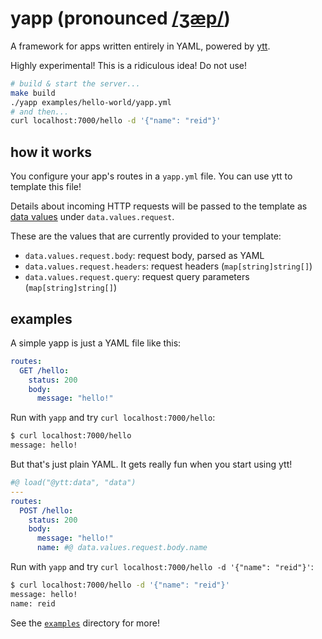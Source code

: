 # yapp (pronounced [/ʒæp/](http://ipa-reader.xyz/?text=%CA%92%C3%A6p&voice=Brian))

A framework for apps written entirely in YAML, powered by [ytt](https://github.com/vmware-tanzu/carvel-ytt).

Highly experimental! This is a ridiculous idea! Do not use!

```sh
# build & start the server...
make build
./yapp examples/hello-world/yapp.yml
# and then...
curl localhost:7000/hello -d '{"name": "reid"}'
```

## how it works

You configure your app's routes in a `yapp.yml` file. You can use ytt to template this file!

Details about incoming HTTP requests will be passed to the template as [data values](https://carvel.dev/ytt/docs/latest/how-to-use-data-values/) under `data.values.request`.

These are the values that are currently provided to your template:

- `data.values.request.body`: request body, parsed as YAML
- `data.values.request.headers`: request headers (`map[string]string[]`)
- `data.values.request.query`: request query parameters (`map[string]string[]`)

## examples

A simple yapp is just a YAML file like this:

```yaml
routes:
  GET /hello:
    status: 200
    body:
      message: "hello!"
```

Run with `yapp` and try `curl localhost:7000/hello`:

```sh
$ curl localhost:7000/hello
message: hello!
```

But that's just plain YAML. It gets really fun when you start using ytt!

```yaml
#@ load("@ytt:data", "data")
---
routes:
  POST /hello:
    status: 200
    body:
      message: "hello!"
      name: #@ data.values.request.body.name
```

Run with `yapp` and try `curl localhost:7000/hello -d '{"name": "reid"}'`:

```sh
$ curl localhost:7000/hello -d '{"name": "reid"}'
message: hello!
name: reid
```

See the [`examples`](/examples) directory for more!
